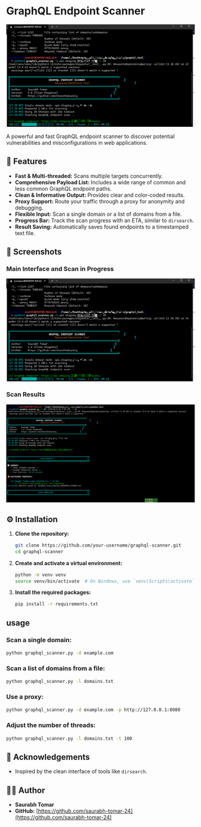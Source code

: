 # GraphQL Endpoint Scanner

![GraphQL Scanner Banner](img/graphql_scann_1.png)

A powerful and fast GraphQL endpoint scanner to discover potential vulnerabilities and misconfigurations in web applications.

## 🚀 Features

- **Fast & Multi-threaded:** Scans multiple targets concurrently.
- **Comprehensive Payload List:** Includes a wide range of common and less common GraphQL endpoint paths.
- **Clean & Informative Output:** Provides clear and color-coded results.
- **Proxy Support:** Route your traffic through a proxy for anonymity and debugging.
- **Flexible Input:** Scan a single domain or a list of domains from a file.
- **Progress Bar:** Track the scan progress with an ETA, similar to `dirsearch`.
- **Result Saving:** Automatically saves found endpoints to a timestamped text file.

## 📸 Screenshots

### Main Interface and Scan in Progress
![GraphQL Scanner Screenshot 1](img/graphql_scann_1.png)

### Scan Results
![GraphQL Scanner Screenshot 2](img/graphql_scan_2.png)

## ⚙️ Installation

1.  **Clone the repository:**
    ```bash
    git clone https://github.com/your-username/graphql-scanner.git
    cd graphql-scanner
    ```

2.  **Create and activate a virtual environment:**
    ```bash
    python -m venv venv
    source venv/bin/activate  # On Windows, use `venv\Scripts\activate`
    ```

3.  **Install the required packages:**
    ```bash
    pip install -r requirements.txt
    ```

## usage

### Scan a single domain:
```bash
python graphql_scanner.py -d example.com
```

### Scan a list of domains from a file:
```bash
python graphql_scanner.py -l domains.txt
```

### Use a proxy:
```bash
python graphql_scanner.py -d example.com -p http://127.0.0.1:8080
```

### Adjust the number of threads:
```bash
python graphql_scanner.py -l domains.txt -t 100
```

## 🙏 Acknowledgements
- Inspired by the clean interface of tools like `dirsearch`.

## 👨‍💻 Author
- **Saurabh Tomar**
- **GitHub:** [https://github.com/saurabh-tomar-24](https://github.com/saurabh-tomar-24)
